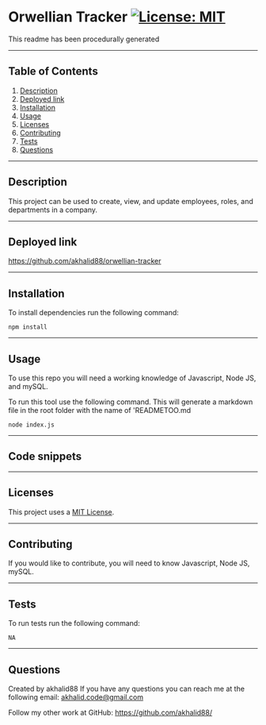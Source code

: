 # Orwellian Tracker  [![License: MIT](https://img.shields.io/badge/License-MIT-yellow.svg)](https://opensource.org/licenses/MIT) 
  This readme has been procedurally generated 
  
  -----------------------
  ## Table of Contents
  1. [Description](#description)
  2. [Deployed link](#deployed-link)
  3. [Installation](#installation)
  4. [Usage](#usage)
  5. [Licenses](#licenses)
  6. [Contributing](#contributing)
  7. [Tests](#tests)
  8. [Questions](#questions)

  -----------------------
  ## Description
  This project can be used to create, view, and update employees, roles, and departments in a company.

  -----------------------
  ## Deployed link
  https://github.com/akhalid88/orwellian-tracker

  -----------------------
  ## Installation
  To install dependencies run the following command:
  ```
  npm install
  ```

  -----------------------
  ## Usage
  To use this repo you will need a working knowledge of Javascript, Node JS, and mySQL. 

  To run this tool use the following command. This will generate a markdown file in the root folder with the name of 'READMETOO.md

  ```
  node index.js
  ```
  -----------------------
  ## Code snippets
  
  -----------------------
  ## Licenses
  This project uses a [MIT License](https://opensource.org/licenses/MIT). 

  -----------------------
  ## Contributing
  If you would like to contribute, you will need to know Javascript, Node JS, mySQL.

  -----------------------
  ## Tests
  To run tests run the following command:
  ```
  NA
  ```

  -----------------------
  ## Questions
  Created by akhalid88
  If you have any questions you can reach me at the following email: [akhalid.code@gmail.com](mailto:akhalid.code@gmail.com)

  Follow my other work at GitHub: https://github.com/akhalid88/
  
